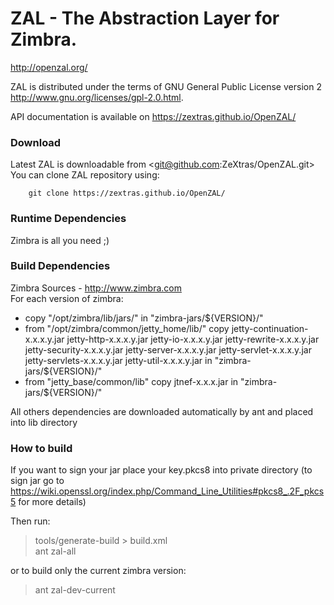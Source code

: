 ZAL - The Abstraction Layer for Zimbra.
===
<http://openzal.org/>

ZAL is distributed under the terms of GNU General Public License version 2 <http://www.gnu.org/licenses/gpl-2.0.html>.

API documentation is available on <https://zextras.github.io/OpenZAL/>

### Download ###

Latest ZAL is downloadable from <git@github.com:ZeXtras/OpenZAL.git>
You can clone ZAL repository using:
        
        git clone https://zextras.github.io/OpenZAL/

### Runtime Dependencies ###

   Zimbra is all you need ;)

### Build Dependencies ###

Zimbra Sources - <http://www.zimbra.com>  
For each version of zimbra:
 
* copy "/opt/zimbra/lib/jars/" in "zimbra-jars/${VERSION}/"
* from "/opt/zimbra/common/jetty_home/lib/" copy 
jetty-continuation-x.x.x.y.jar
jetty-http-x.x.x.y.jar
jetty-io-x.x.x.y.jar
jetty-rewrite-x.x.x.y.jar
jetty-security-x.x.x.y.jar
jetty-server-x.x.x.y.jar
jetty-servlet-x.x.x.y.jar
jetty-servlets-x.x.x.y.jar
jetty-util-x.x.x.y.jar
in "zimbra-jars/${VERSION}/"
* from "jetty_base/common/lib" copy jtnef-x.x.x.jar in "zimbra-jars/${VERSION}/" 


All others dependencies are downloaded automatically by ant and placed into lib directory 

### How to build ###

If you want to sign your jar place your key.pkcs8 into private directory (to sign jar go to <https://wiki.openssl.org/index.php/Command_Line_Utilities#pkcs8_.2F_pkcs5> for more details)

Then run:

> tools/generate-build > build.xml  
> ant zal-all

or to build only the current zimbra version: 

> ant zal-dev-current  

